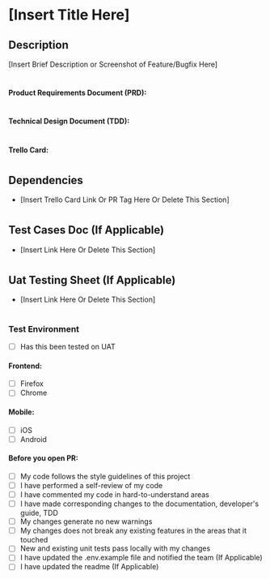 # [Insert Title Here]

## Description

[Insert Brief Description or Screenshot of Feature/Bugfix Here]

#

#### Product Requirements Document (PRD): 

#

#### Technical Design Document (TDD): 

#

#### Trello Card:

#

## Dependencies 
- [Insert Trello Card Link Or PR Tag Here Or Delete This Section]

#

## Test Cases Doc (If Applicable)

- [Insert Link Here Or Delete This Section]

#

## Uat Testing Sheet (If Applicable)

- [Insert Link Here Or Delete This Section]

#

### Test Environment
- [ ] Has this been tested on UAT

#### Frontend:
- [ ] Firefox 
- [ ] Chrome 
#### Mobile:
- [ ] iOS 
- [ ] Android

#### Before you open PR:
- [ ] My code follows the style guidelines of this project
- [ ] I have performed a self-review of my code
- [ ] I have commented my code in hard-to-understand areas
- [ ] I have made corresponding changes to the documentation, developer's guide, TDD
- [ ] My changes generate no new warnings
- [ ] My changes does not break any existing features in the areas that it touched
- [ ] New and existing unit tests pass locally with my changes
- [ ] I have updated the .env.example file and notified the team (If Applicable)
- [ ] I have updated the readme (If Applicable)